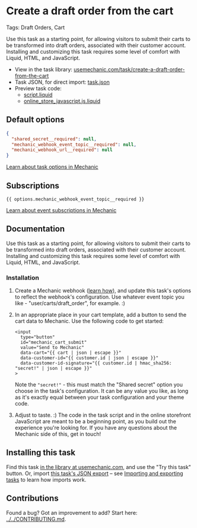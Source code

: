 # Create a draft order from the cart

Tags: Draft Orders, Cart

Use this task as a starting point, for allowing visitors to submit their carts to be transformed into draft orders, associated with their customer account. Installing and customizing this task requires some level of comfort with Liquid, HTML, and JavaScript.

* View in the task library: [usemechanic.com/task/create-a-draft-order-from-the-cart](https://usemechanic.com/task/create-a-draft-order-from-the-cart)
* Task JSON, for direct import: [task.json](../../tasks/create-a-draft-order-from-the-cart.json)
* Preview task code:
  * [script.liquid](./script.liquid)
  * [online_store_javascript.js.liquid](./online_store_javascript.js.liquid)

## Default options

```json
{
  "shared_secret__required": null,
  "mechanic_webhook_event_topic__required": null,
  "mechanic_webhook_url__required": null
}
```

[Learn about task options in Mechanic](https://docs.usemechanic.com/article/471-task-options)

## Subscriptions

```liquid
{{ options.mechanic_webhook_event_topic__required }}
```

[Learn about event subscriptions in Mechanic](https://docs.usemechanic.com/article/408-subscriptions)

## Documentation

Use this task as a starting point, for allowing visitors to submit their carts to be transformed into draft orders, associated with their customer account. Installing and customizing this task requires some level of comfort with Liquid, HTML, and JavaScript.

### Installation

1.  Create a Mechanic webhook ([learn how](https://help.usemechanic.com/en/articles/2637727-getting-started-with-webhooks)), and update this task's options to reflect the webhook's configuration. Use whatever event topic you like - "user/carts/draft_order", for example. :)
2.  In an appropriate place in your cart template, add a button to send the cart data to Mechanic. Use the following code to get started:

    ```
    <input
      type="button"
      id="mechanic_cart_submit"
      value="Send to Mechanic"
      data-cart="{{ cart | json | escape }}"
      data-customer-id="{{ customer.id | json | escape }}"
      data-customer-id-signature="{{ customer.id | hmac_sha256: "secret!" | json | escape }}"
    >
    ```

    Note the `"secret!"` - this must match the "Shared secret" option you choose in the task's configuration. It can be any value you like, as long as it's exactly equal between your task configuration and your theme code.
3.  Adjust to taste. :) The code in the task script and in the online storefront JavaScript are meant to be a beginning point, as you build out the experience you're looking for. If you have any questions about the Mechanic side of this, get in touch!

## Installing this task

Find this task [in the library at usemechanic.com](https://usemechanic.com/task/create-a-draft-order-from-the-cart), and use the "Try this task" button. Or, import [this task's JSON export](../../tasks/create-a-draft-order-from-the-cart.json) – see [Importing and exporting tasks](https://docs.usemechanic.com/article/505-importing-and-exporting-tasks) to learn how imports work.

## Contributions

Found a bug? Got an improvement to add? Start here: [../../CONTRIBUTING.md](../../CONTRIBUTING.md).
